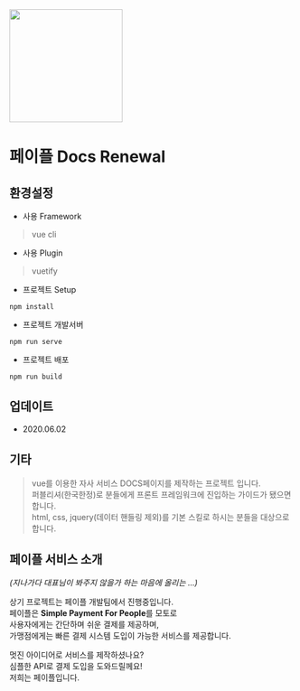 <img src="https://www.payple.kr/html/img/common/logo_full.svg" width="200">

# 페이플 Docs Renewal 

## 환경설정
- 사용 Framework
> vue cli   

- 사용 Plugin
> vuetify

- 프로젝트 Setup
```
npm install
```

- 프로젝트 개발서버
```
npm run serve
```

- 프로젝트 배포 
```
npm run build
```

## 업데이트
- 2020.06.02


## 기타
> vue를 이용한 자사 서비스 DOCS페이지를 제작하는 프로젝트 입니다.   
퍼블리셔(한국한정)로 분들에게 프론트 프레임워크에 진입하는 가이드가 됐으면 합니다.   
html, css, jquery(데이터 핸들링 제외)를 기본 스킬로 하시는 분들을 대상으로 합니다.   


## 페이플 서비스 소개
_(지나가다 대표님이 봐주지 않을가 하는 마음에 올리는 ...)_   

상기 프로젝트는 페이플 개발팀에서 진행중입니다.   
페이플은 **Simple Payment For People**를 모토로    
사용자에게는 간단하며 쉬운 결제를 제공하며,   
가맹점에게는 빠른 결제 시스템 도입이 가능한 서비스를 제공합니다.   
   
멋진 아이디어로 서비스를 제작하셨나요?   
심플한 API로 결제 도입을 도와드릴께요!   
저희는 페이플입니다.
